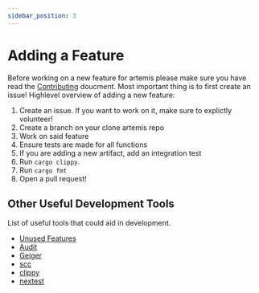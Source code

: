 ```yaml
---
sidebar_position: 3
---
```


# Adding a Feature

Before working on a new feature for artemis please make sure you have read the
[Contributing](https://github.com/puffycid/artemis/blob/main/CONTRIBUTING.md)
doucment. Most important thing is to first create an issue! Highlevel overview
of adding a new feature:

1. Create an issue. If you want to work on it, make sure to explictly volunteer!
2. Create a branch on your clone artemis repo
3. Work on said feature
4. Ensure tests are made for all functions
5. If you are adding a new artifact, add an integration test
6. Run `cargo clippy`.
7. Run `cargo fmt`
8. Open a pull request!

## Other Useful Development Tools

List of useful tools that could aid in development.

- [Unused Features](https://github.com/TimonPost/cargo-unused-features)
- [Audit](https://github.com/RustSec/rustsec/tree/main/cargo-audit)
- [Geiger](https://github.com/rust-secure-code/cargo-geiger)
- [scc](https://github.com/boyter/scc)
- [clippy](https://github.com/rust-lang/rust-clippy)
- [nextest](https://nexte.st/)
